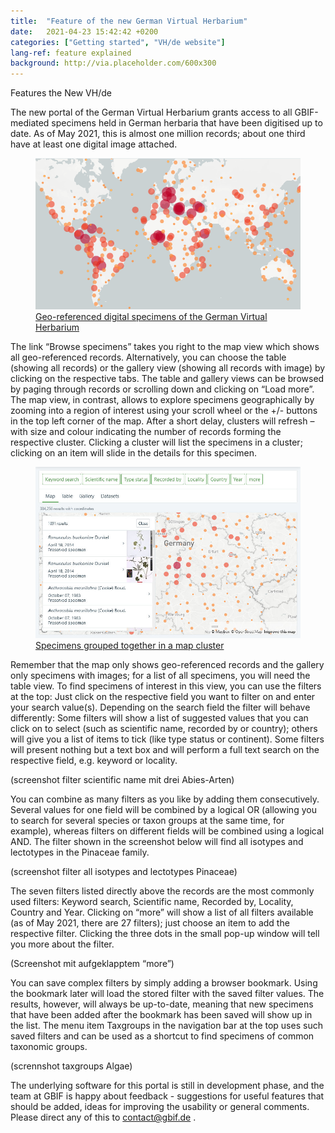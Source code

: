 ```yaml
---
title:  "Feature of the new German Virtual Herbarium"
date:   2021-04-23 15:42:42 +0200
categories: ["Getting started", "VH/de website"]
lang-ref: feature explained
background: http://via.placeholder.com/600x300
---
```

Features the New VH/de

The new portal of the German Virtual Herbarium grants access to all GBIF-mediated specimens held in German herbaria that have been digitised up to date. As of May 2021, this is almost one million records; about one third have at least one digital image attached.

<figure class="has-text-centered">
	<a href="/data?view=MAP">
		<img src="assets/images/map.png" />
		<figcaption>Geo-referenced digital specimens of the German Virtual Herbarium</figcaption>
	</a>
</figure>

The link “Browse specimens” takes you right to the map view which shows all geo-referenced records. Alternatively, you can choose the table (showing all records) or the gallery view (showing all records with image) by clicking on the respective tabs. The table and gallery views can be browsed by paging through records or scrolling down and clicking on “Load more”. The map view, in contrast, allows to explore specimens geographically by zooming into a region of interest using your scroll wheel or the +/- buttons in the top left corner of the map. After a short delay, clusters will refresh – with size and colour indicating the number of records forming the respective cluster. Clicking a cluster will list the specimens in a cluster; clicking on an item will slide in the details for this specimen.

<figure class="has-text-centered">
	<a href="/data?view=MAP">
		<img src="assets/images/map_cluster.jpg" />
		<figcaption>Specimens grouped together in a map cluster</figcaption>
	</a>
</figure>

Remember that the map only shows geo-referenced records and the gallery only specimens with images; for a list of all specimens, you will need the table view. To find specimens of interest in this view, you can use the filters at the top: Just click on the respective field you want to filter on and enter your search value(s). Depending on the search field the filter will behave differently: Some filters will show a list of suggested values that you can click on to select (such as scientific name, recorded by or country); others will give you a list of items to tick (like type status or continent). Some filters will present nothing but a text box and will perform a full text search on the respective field, e.g. keyword or locality. 

(screenshot filter scientific name mit drei Abies-Arten)

You can combine as many filters as you like by adding them consecutively. Several values for one field will be combined by a logical OR (allowing you to search for several species or taxon groups at the same time, for example), whereas filters on different fields will be combined using a logical AND. The filter shown in the screenshot below will find all isotypes and lectotypes in the Pinaceae family.

(screenshot filter all isotypes and lectotypes Pinaceae)

The seven filters listed directly above the records are the most commonly used filters: Keyword search, Scientific name, Recorded by, Locality, Country and Year. Clicking on “more” will show a list of all filters available (as of May 2021, there are 27 filters); just choose an item to add the respective filter. Clicking the three dots in the small pop-up window will tell you more about the filter.

(Screenshot mit aufgeklapptem “more”)

You can save complex filters by simply adding a browser bookmark. Using the bookmark later will load the stored filter with the saved filter values. The results, however, will always be up-to-date, meaning that new specimens that have been added after the bookmark has been saved will show up in the list. The menu item Taxgroups in the navigation bar at the top uses such saved filters and can be used as a shortcut to find specimens of common taxonomic groups.

(scrennshot taxgroups Algae)

The underlying software for this portal is still in development phase, and the team at GBIF is happy about feedback - suggestions for useful features that should be added, ideas for improving the usability or general comments. Please direct any of this to [contact@gbif.de](mailto:contact@gbif.de) .
